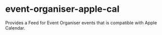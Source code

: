 # event-organiser-apple-cal
Provides a Feed for Event Organiser events that is compatible with Apple Calendar.
